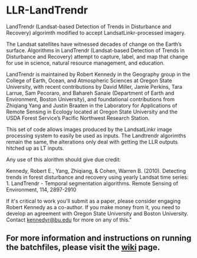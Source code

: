 # LLR-LandTrendr
LandTrendr (Landsat-based Detection of Trends in Disturbance and Recovery) algorimth modified to accept LandsatLinkr-processed imagery.

The Landsat satellites have witnessed decades of change on the Earth’s surface. Algorithms in LandTrendr (Landsat-based Detection of Trends in Disturbance and Recovery) attempt to capture, label, and map that change for use in science, natural resource management, and education.

LandTrendr is maintained by Robert Kennedy in the Geography group in the College of Earth, Ocean, and Atmospheric Sciences at Oregon State University, with recent contributions by David Miller, Jamie Perkins, Tara Larrue, Sam Pecoraro, and Bahareh Sanaie (Department of Earth and Environment, Boston University), and foundational contributions from Zhiqiang Yang and Justin Braaten in the Laboratory for Applications of Remote Sensing in Ecology located at Oregon State University and the USDA Forest Service’s Pacific Northwest Research Station.

This set of code allows images produced by the LandsatLinkr image processing system to easily be used as inputs. The Landtrendr algorimths remain the same, the alterations only deal with getting the LLR outputs hitched up as LT inputs.


Any use of this alorithm should give due credit:

Kennedy, Robert E., Yang, Zhiqiang, & Cohen, Warren B. (2010). Detecting trends in forest disturbance and recovery using yearly Landsat time series: 1. LandTrendr - Temporal segmentation algorithms. Remote Sensing of Environment, 114, 2897-2910

If it's critical to work you'll submit as a paper, please consider engaging Robert Kennedy as a co-author. If you make money from it, you need to develop an agreement with Oregon State University and Boston University.
Contact kennedyr@bu.edu for more on any of this."

## For more information and instructions on running the batchfiles, please visit the [wiki](https://github.com/jdbcode/LLR-LandTrendr/wiki) page.

